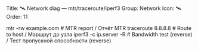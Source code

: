 Title: 🛰️ Network diag — mtr/traceroute/iperf3
Group: Network
Icon: 🛰️
Order: 11

mtr -rw example.com                              # MTR report / Отчёт MTR
traceroute 8.8.8.8                               # Route to host / Маршрут до узла
iperf3 -c ip.server -R                           # Bandwidth test (reverse) / Тест пропускной способности (reverse)

